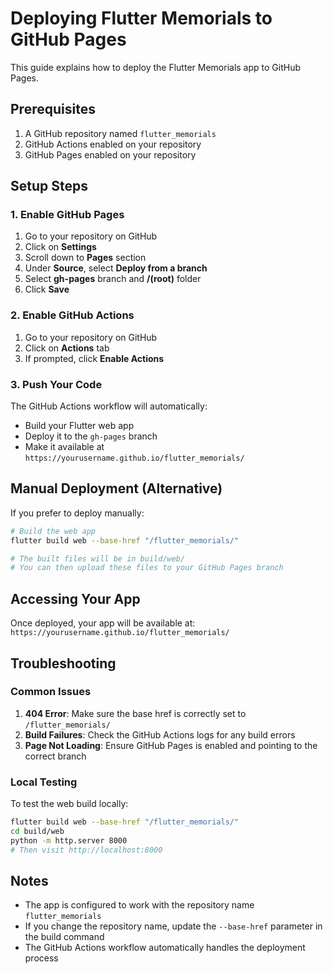 # Deploying Flutter Memorials to GitHub Pages

This guide explains how to deploy the Flutter Memorials app to GitHub Pages.

## Prerequisites

1. A GitHub repository named `flutter_memorials`
2. GitHub Actions enabled on your repository
3. GitHub Pages enabled on your repository

## Setup Steps

### 1. Enable GitHub Pages

1. Go to your repository on GitHub
2. Click on **Settings**
3. Scroll down to **Pages** section
4. Under **Source**, select **Deploy from a branch**
5. Select **gh-pages** branch and **/(root)** folder
6. Click **Save**

### 2. Enable GitHub Actions

1. Go to your repository on GitHub
2. Click on **Actions** tab
3. If prompted, click **Enable Actions**

### 3. Push Your Code

The GitHub Actions workflow will automatically:
- Build your Flutter web app
- Deploy it to the `gh-pages` branch
- Make it available at `https://yourusername.github.io/flutter_memorials/`

## Manual Deployment (Alternative)

If you prefer to deploy manually:

```bash
# Build the web app
flutter build web --base-href "/flutter_memorials/"

# The built files will be in build/web/
# You can then upload these files to your GitHub Pages branch
```

## Accessing Your App

Once deployed, your app will be available at:
`https://yourusername.github.io/flutter_memorials/`

## Troubleshooting

### Common Issues

1. **404 Error**: Make sure the base href is correctly set to `/flutter_memorials/`
2. **Build Failures**: Check the GitHub Actions logs for any build errors
3. **Page Not Loading**: Ensure GitHub Pages is enabled and pointing to the correct branch

### Local Testing

To test the web build locally:

```bash
flutter build web --base-href "/flutter_memorials/"
cd build/web
python -m http.server 8000
# Then visit http://localhost:8000
```

## Notes

- The app is configured to work with the repository name `flutter_memorials`
- If you change the repository name, update the `--base-href` parameter in the build command
- The GitHub Actions workflow automatically handles the deployment process 